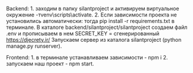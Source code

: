 Backend: 1. заходим в папку silantproject и активируем виртуальное окружение -тvenv\scripts\activate.
2. Если зависимости проекта не установились автоматически: тогда pip install -r requirements.txt в терминале. 
В каталоге backend/silantproject/silantproject создаем файл .env и прописываем в нем SECRET_KEY = cгенерированный https://djecrety.ir/ 
Запускаем сервер из каталога silantproject (python manage.py runserver).

Frontend: 1. в терминале устанавливаем зависимости - npm i 
2. запускаем наш проект - npm start.
